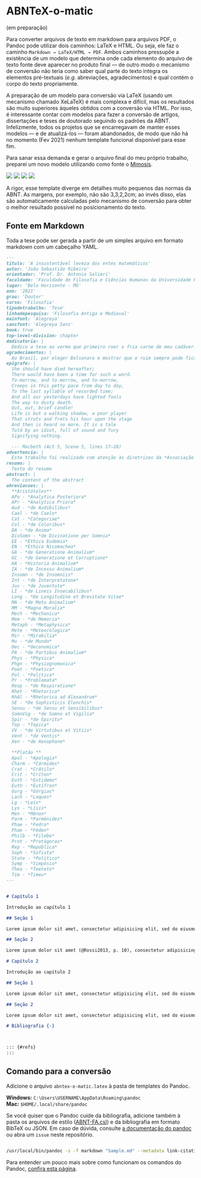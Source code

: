 # ABNTeX-o-matic

(em preparação)

Para converter arquivos de texto em markdown para arquivos PDF, o Pandoc pode utilizar dois caminhos: LaTeX e HTML. Ou seja, ele faz o caminho `Markdown → LaTeX/HTML → PDF`. Ambos caminhos pressupõe a existência de um modelo que determina onde cada elemento do arquivo de texto fonte deve aparecer no produto final — de outro modo o mecanismo de conversão não teria como saber qual parte do texto integra os elementos pré-textuais (*e.g.* abreviações, agradecimentos) e qual contém o corpo do texto propriamente.  

A preparação de um modelo para conversão via LaTeX (usando um mecanismo chamado XeLaTeX) é mais complexa e difícil, mas os resultados são muito superiores àqueles obtidos com a conversão via HTML. Por isso, é interessante contar com modelos para fazer a conversão de artigos, dissertações e teses de doutorado seguindo os padrões da ABNT. Infelizmente, todos os projetos que se encarregavam de manter esses modelos — e de atualizá-los — foram abandonados, de modo que não há no momento (Fev 2021) nenhum template funcional disponível para esse fim.  

Para sanar essa demanda e gerar o arquivo final do meu próprio trabalho, preparei um novo modelo utilizando como fonte o [Mimosis](https://github.com/Pseudomanifold/latex-mimosis).  

![](/Samples/2021-02-17_20-00-08.png)
![](/Samples/2021-02-17_19-56-59.png)
![](/Samples/2021-02-17_19-57-26.png)
![](/Samples/2021-02-17_19-57-42.png)

A rigor, esse template diverge em detalhes muito pequenos das normas da ABNT. As margens, por exemplo, não são 3,3,2,2cm; ao invés disso, elas são automaticamente calculadas pelo mecanismo de conversão para obter o melhor resultado possível no posicionamento do texto.  

## Fonte em Markdown

Toda a tese pode ser gerada a partir de um simples arquivo em formato markdown com um cabeçalho YAML.

```markdown
---
titulo: 'A insustentável leveza dos entes matemáticos'
autor: 'João Sebastião Ribeiro'
orientador: 'Prof. Dr. Antonio Salieri'
faculdade: 'Faculdade de Filosofia e Ciências Humanas da Universidade Federal de Minas Gerais'
lugar: 'Belo Horizonte - MG'
ano: '2021'
grau: 'Doutor'
curso: 'Filosofia'
tipodetrabalho: 'Tese'
linhadepesquisa: 'Filosofia Antiga e Medieval'
mainfont: 'Alegreya'
sansfont: 'Alegreya Sans'
book: true    
top-level-division: chapter    
dedicatoria: |
  Dedico a tese ao verme que primeiro roer a fria carne de meu cadáver.  
agradecimentos: |
  Ao Brasil, por eleger Bolsonaro e mostrar que o ruim sempre pode ficar pior.  
epigrafe: |
  She should have died hereafter;      
  There would have been a time for such a word.      
  To-morrow, and to-morrow, and to-morrow,      
  Creeps in this petty pace from day to day,      
  To the last syllable of recorded time;      
  And all our yesterdays have lighted fools      
  The way to dusty death.      
  Out, out, brief candle!      
  Life is but a walking shadow, a poor player      
  That struts and frets his hour upon the stage      
  And then is heard no more. It is a tale      
  Told by an idiot, full of sound and fury      
  Signifying nothing.      

  --- Macbeth (Act 5, Scene 5, lines 17–28)  
advertencia: |
  Este trabalho foi realizado com atenção às diretrizes da *Associação Brasileira de Normas Técnicas* (ABNT). No entanto, no que toca à citação e referência de autores antigos, seguimos as normas consagradas no meio dos Estudos Clássicos; isto é, citar os autores a partir da numeração presente na edição de referência do texto grego, e não a partir das traduções e edições recentes.   
resumo: |
  Texto do resumo  
abstract: |
  The content of the abstract  
abreviacoes: |
  **Aristóteles**  
  APo - *Analytica Posteriora*  
  APr - *Analytica Priora*  
  Aud - *de Audibilibus*  
  Cael - *de Caelo*  
  Cat - *Categoriae*  
  Col - *de Coloribus*  
  DA - *de Anima*  
  DivSomn - *de Divinatione per Somnia*  
  EE - *Ethica Eudemia*  
  EN - *Ethica Nicomachea*  
  GA - *de Generatione Animalium*  
  GC - *de Generatione et Corruptione*  
  HA - *Historia Animalium*  
  IA - *de Incessu Animalium*  
  Insomn - *de Insomniis*  
  Int - *de Interpretatone*  
  Juv - *de Juventute*  
  LI - *de Lineis Insecabilibus*  
  Long - *De Longitudine et Brevitate Vitae*  
  MA - *de Motu Animalium*  
  MM - *Magna Moralia*  
  Mech - *Mechanica*  
  Mem - *de Memoria*  
  Metaph - *Metaphysica*  
  Mete - *Meteorologica*  
  Mir - *Mirabilia*  
  Mu - *de Mundo*  
  Oec - *Oeconomica*  
  PA - *de Partibus Animalium*  
  Phys - *Physica*  
  Phgn - *Physiognomonica*  
  Poet - *Poetica*  
  Pol - *Politica*  
  Pr - *Problemata*  
  Resp - *de Respiratione*  
  Rhet - *Rhetorica*  
  RhAl - *Rhetorica ad Alexandrum*  
  SE - *De Sophisticis Elenchis*  
  Sensu - *de Sensu et Sensibilibus*  
  SomnVig - *de Somno et Vigilia*  
  Spir - *de Spiritu*  
  Top - *Topica*  
  VV - *de Virtutibus et Vitiis*  
  Vent - *de Ventis*  
  Xen - *de Xenophane*  

  **Platão **  
  Apol - *Apologia*  
  Charm - *Cármides*  
  Crat - *Crátilo*  
  Crit - *Críton*  
  Euth - *Eutidemo*  
  Euth - *Eutífron*  
  Gorg - *Górgias*  
  Lach - *Laques*  
  Lg - *Leis*  
  Lys - *Lísis*  
  Men - *Mênon*  
  Parm - *Parmênides*  
  Phae - *Fedro*  
  Phae - *Fédon*  
  Philb - *Filebo*  
  Prot - *Protágoras*  
  Rep - *República*  
  Soph - *Sofista*  
  State - *Político*  
  Symp - *Simpósio*  
  Thea - *Teeteto*  
  Tim - *Timeu*  
---


# Capítulo 1

Introdução ao capítulo 1

## Seção 1

Lorem ipsum dolor sit amet, consectetur adipisicing elit, sed do eiusmod tempor incididunt ut labore et dolore magna aliqua. Ut enim ad minim veniam, quis nostrud exercitation ullamco laboris nisi ut aliquip ex ea commodo consequat. Duis aute irure dolor in reprehenderit in voluptate velit esse cillum dolore eu fugiat nulla pariatur. Excepteur sint occaecat cupidatat non proident, sunt in culpa qui officia deserunt mollit anim id est laborum (@Metaph_Ross_a, p. 134).

## Seção 2

Lorem ipsum dolor sit amet (@Rossi2013, p. 10), consectetur adipisicing elit, sed do eiusmod tempor incididunt ut labore et dolore magna aliqua. Ut enim ad minim veniam, quis nostrud exercitation ullamco laboris nisi ut aliquip ex ea commodo consequat. Duis aute irure dolor in reprehenderit in voluptate velit esse cillum dolore eu fugiat nulla pariatur. Excepteur sint occaecat cupidatat non proident, sunt in culpa qui officia deserunt mollit anim id est laborum.

# Capítulo 2

Introdução ao capítulo 2

## Seção 1

Lorem ipsum dolor sit amet, consectetur adipisicing elit, sed do eiusmod tempor incididunt ut labore et dolore magna aliqua. Ut enim ad minim veniam, quis nostrud exercitation ullamco laboris nisi ut aliquip ex ea commodo consequat. Duis aute irure dolor in reprehenderit in voluptate velit esse cillum dolore eu fugiat nulla pariatur. Excepteur sint occaecat cupidatat non proident, sunt in culpa qui officia deserunt mollit anim id est laborum (@Carr2005, p. 90).

## Seção 2

Lorem ipsum dolor sit amet, consectetur adipisicing elit, sed do eiusmod tempor incididunt ut labore et dolore magna aliqua. Ut enim ad minim veniam, quis nostrud exercitation ullamco laboris nisi ut aliquip ex ea commodo consequat. Duis aute irure dolor in reprehenderit in voluptate velit esse cillum dolore eu fugiat nulla pariatur. Excepteur sint occaecat cupidatat non proident, sunt in culpa qui officia deserunt mollit anim id est laborum (@deHaas2004, p. 4).

# Bibliografia {-}



::: {#refs}
:::

```

## Comando para a conversão

Adicione o arquivo `abntex-o-matic.latex` à pasta de templates do Pandoc.   

**Windows:** `C:\Users\USERNAME\AppData\Roaming\pandoc`  
**Mac:** `$HOME/.local/share/pandoc`   

Se você quiser que o Pandoc cuide da bibliografia, adicione também à pasta os arquivos de estilo ([ABNT-FA.csl](https://github.com/bcdavasconcelos/CSL-ABNT-para-Autores-Antigos/blob/main/Pandoc/ABNT-FA.csl)) e da bibliografia em formato BibTeX ou JSON. Em caso de dúvida, consulte [a documentação do pandoc](https://pandoc.org/MANUAL.html#citations) ou abra um `issue` neste repositório.  

```bash

/usr/local/bin/pandoc -s -f markdown "Sample.md" --metadata link-citations=true --pdf-engine=xelatex -C "--csl=ABNT-FA.csl" "--bibliography=All.json" "--template=abntex-o-matic.latex" --top-level-division=chapter --toc -o "Sample".pdf && open "Sample".pdf

```

Para entender um pouco mais sobre como funcionam os comandos do Pandoc, [confira esta página](https://gdct.blot.im/pandoc).  
